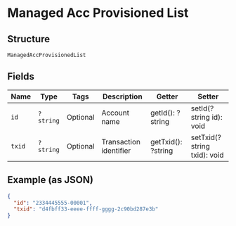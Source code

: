 
# Managed Acc Provisioned List

## Structure

`ManagedAccProvisionedList`

## Fields

| Name | Type | Tags | Description | Getter | Setter |
|  --- | --- | --- | --- | --- | --- |
| `id` | `?string` | Optional | Account name | getId(): ?string | setId(?string id): void |
| `txid` | `?string` | Optional | Transaction identifier | getTxid(): ?string | setTxid(?string txid): void |

## Example (as JSON)

```json
{
  "id": "2334445555-00001",
  "txid": "d4fbff33-eeee-ffff-gggg-2c90bd287e3b"
}
```

